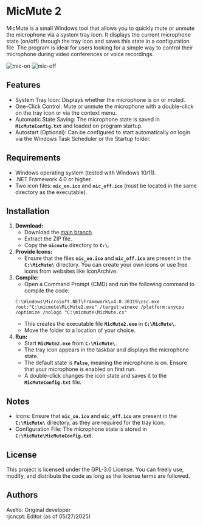 # MicMute 2
MicMute is a small Windows tool that allows you to quickly mute or unmute the microphone via a system tray icon. It displays the current microphone state (on/off) through the tray icon and saves this state in a configuration file. The program is ideal for users looking for a simple way to control their microphone during video conferences or voice recordings.

![mic-on](https://github.com/user-attachments/assets/7189b8b8-e20e-46b7-8fe6-42e424ca83a3) ![mic-off](https://github.com/user-attachments/assets/0fd4c45a-217f-4db6-bda7-6546e2f9602d)

## Features
- System Tray Icon: Displays whether the microphone is on or muted.
- One-Click Control: Mute or unmute the microphone with a double-click on the tray icon or via the context menu.
- Automatic State Saving: The microphone state is saved in **`MicMuteConfig.txt`** and loaded on program startup.
- Autostart (Optional): Can be configured to start automatically on login via the Windows Task Scheduler or the Startup folder.

## Requirements
- Windows operating system (tested with Windows 10/11).
- .NET Framework 4.0 or higher.
- Two icon files: **`mic_on.ico`** and **`mic_off.ico`** (must be located in the same directory as the executable).

## Installation
1. **Download:**
   - Download the [main branch](https://github.com/rjcncpt/micmute/archive/refs/heads/main.zip).
   - Extract the ZIP file.
   - Copy the **`micmute`** directory to **`C:\`**.
3. **Provide Icons:**
   - Ensure that the files **`mic_on.ico`** and **`mic_off.ico`** are present in the **`C:\MicMute\`** directory. You can create your own icons or use free icons from websites like IconArchive.
4. **Compile:**
   - Open a Command Prompt (CMD) and run the following command to compile the code:
   ```
   C:\Windows\Microsoft.NET\Framework\v4.0.30319\csc.exe /out:"C:\micmute\MicMute2.exe" /target:winexe /platform:anycpu /optimize /nologo "C:\micmute\MicMute.cs"
   ```
   - This creates the executable file **`MicMute2.exe`** in **`C:\MicMute\`**.
   - Move the folder to a location of your choice.
5. **Run:**
   - Start **`MicMute2.exe`** from **`C:\MicMute\`**.
   - The tray icon appears in the taskbar and displays the microphone state.
   - The default state is **`False`**, meaning the microphone is on. Ensure that your microphone is enabled on first run.
   - A double-click changes the icon state and saves it to the **`MicMuteConfig.txt`** file.

## Notes
- Icons: Ensure that **`mic_on.ico`** and **`mic_off.ico`** are present in the **`C:\MicMute\`** directory, as they are required for the tray icon.
- Configuration File: The microphone state is stored in **`C:\MicMute\MicMuteConfig.txt`**.

## License
This project is licensed under the GPL-3.0 License. You can freely use, modify, and distribute the code as long as the license terms are followed.

## Authors
AveYo: Original developer<br>
rjcncpt: Editor (as of 05/27/2025)
